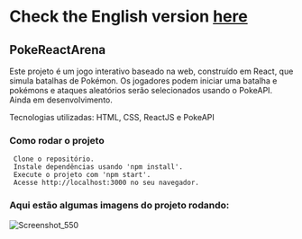 # Check the English version <a href="README.md">here</a>

## PokeReactArena

Este projeto é um jogo interativo baseado na web, construído em React, que simula batalhas de Pokémon. Os jogadores podem iniciar uma batalha e pokémons e ataques aleatórios serão selecionados usando o PokeAPI.
Ainda em desenvolvimento.

Tecnologias utilizadas: HTML, CSS, ReactJS e PokeAPI

### Como rodar o projeto

     Clone o repositório.
     Instale dependências usando 'npm install'.
     Execute o projeto com 'npm start'.
     Acesse http://localhost:3000 no seu navegador.
     
### Aqui estão algumas imagens do projeto rodando: 

![Screenshot_550](https://github.com/RuanEmanuell/pokereactarena/assets/113607857/66ebdad5-d710-4180-9abc-847783f5f886)

